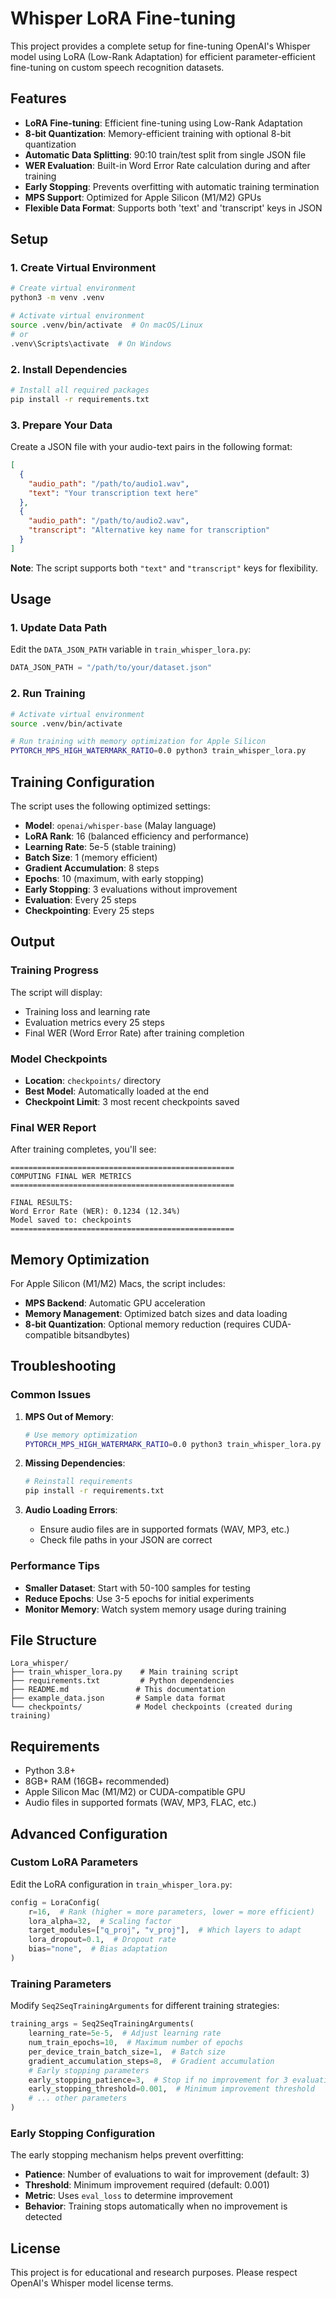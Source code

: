 # Whisper LoRA Fine-tuning

This project provides a complete setup for fine-tuning OpenAI's Whisper model using LoRA (Low-Rank Adaptation) for efficient parameter-efficient fine-tuning on custom speech recognition datasets.

## Features

- **LoRA Fine-tuning**: Efficient fine-tuning using Low-Rank Adaptation
- **8-bit Quantization**: Memory-efficient training with optional 8-bit quantization
- **Automatic Data Splitting**: 90:10 train/test split from single JSON file
- **WER Evaluation**: Built-in Word Error Rate calculation during and after training
- **Early Stopping**: Prevents overfitting with automatic training termination
- **MPS Support**: Optimized for Apple Silicon (M1/M2) GPUs
- **Flexible Data Format**: Supports both 'text' and 'transcript' keys in JSON

## Setup

### 1. Create Virtual Environment

```bash
# Create virtual environment
python3 -m venv .venv

# Activate virtual environment
source .venv/bin/activate  # On macOS/Linux
# or
.venv\Scripts\activate  # On Windows
```

### 2. Install Dependencies

```bash
# Install all required packages
pip install -r requirements.txt
```

### 3. Prepare Your Data

Create a JSON file with your audio-text pairs in the following format:

```json
[
  {
    "audio_path": "/path/to/audio1.wav",
    "text": "Your transcription text here"
  },
  {
    "audio_path": "/path/to/audio2.wav", 
    "transcript": "Alternative key name for transcription"
  }
]
```

**Note**: The script supports both `"text"` and `"transcript"` keys for flexibility.

## Usage

### 1. Update Data Path

Edit the `DATA_JSON_PATH` variable in `train_whisper_lora.py`:

```python
DATA_JSON_PATH = "/path/to/your/dataset.json"
```

### 2. Run Training

```bash
# Activate virtual environment
source .venv/bin/activate

# Run training with memory optimization for Apple Silicon
PYTORCH_MPS_HIGH_WATERMARK_RATIO=0.0 python3 train_whisper_lora.py
```

## Training Configuration

The script uses the following optimized settings:

- **Model**: `openai/whisper-base` (Malay language)
- **LoRA Rank**: 16 (balanced efficiency and performance)
- **Learning Rate**: 5e-5 (stable training)
- **Batch Size**: 1 (memory efficient)
- **Gradient Accumulation**: 8 steps
- **Epochs**: 10 (maximum, with early stopping)
- **Early Stopping**: 3 evaluations without improvement
- **Evaluation**: Every 25 steps
- **Checkpointing**: Every 25 steps

## Output

### Training Progress

The script will display:
- Training loss and learning rate
- Evaluation metrics every 25 steps
- Final WER (Word Error Rate) after training completion

### Model Checkpoints

- **Location**: `checkpoints/` directory
- **Best Model**: Automatically loaded at the end
- **Checkpoint Limit**: 3 most recent checkpoints saved

### Final WER Report

After training completes, you'll see:

```
==================================================
COMPUTING FINAL WER METRICS
==================================================

FINAL RESULTS:
Word Error Rate (WER): 0.1234 (12.34%)
Model saved to: checkpoints
==================================================
```

## Memory Optimization

For Apple Silicon (M1/M2) Macs, the script includes:

- **MPS Backend**: Automatic GPU acceleration
- **Memory Management**: Optimized batch sizes and data loading
- **8-bit Quantization**: Optional memory reduction (requires CUDA-compatible bitsandbytes)

## Troubleshooting

### Common Issues

1. **MPS Out of Memory**:
   ```bash
   # Use memory optimization
   PYTORCH_MPS_HIGH_WATERMARK_RATIO=0.0 python3 train_whisper_lora.py
   ```

2. **Missing Dependencies**:
   ```bash
   # Reinstall requirements
   pip install -r requirements.txt
   ```

3. **Audio Loading Errors**:
   - Ensure audio files are in supported formats (WAV, MP3, etc.)
   - Check file paths in your JSON are correct

### Performance Tips

- **Smaller Dataset**: Start with 50-100 samples for testing
- **Reduce Epochs**: Use 3-5 epochs for initial experiments
- **Monitor Memory**: Watch system memory usage during training

## File Structure

```
Lora_whisper/
├── train_whisper_lora.py    # Main training script
├── requirements.txt         # Python dependencies
├── README.md               # This documentation
├── example_data.json       # Sample data format
└── checkpoints/            # Model checkpoints (created during training)
```

## Requirements

- Python 3.8+
- 8GB+ RAM (16GB+ recommended)
- Apple Silicon Mac (M1/M2) or CUDA-compatible GPU
- Audio files in supported formats (WAV, MP3, FLAC, etc.)

## Advanced Configuration

### Custom LoRA Parameters

Edit the LoRA configuration in `train_whisper_lora.py`:

```python
config = LoraConfig(
    r=16,  # Rank (higher = more parameters, lower = more efficient)
    lora_alpha=32,  # Scaling factor
    target_modules=["q_proj", "v_proj"],  # Which layers to adapt
    lora_dropout=0.1,  # Dropout rate
    bias="none",  # Bias adaptation
)
```

### Training Parameters

Modify `Seq2SeqTrainingArguments` for different training strategies:

```python
training_args = Seq2SeqTrainingArguments(
    learning_rate=5e-5,  # Adjust learning rate
    num_train_epochs=10,  # Maximum number of epochs
    per_device_train_batch_size=1,  # Batch size
    gradient_accumulation_steps=8,  # Gradient accumulation
    # Early stopping parameters
    early_stopping_patience=3,  # Stop if no improvement for 3 evaluations
    early_stopping_threshold=0.001,  # Minimum improvement threshold
    # ... other parameters
)
```

### Early Stopping Configuration

The early stopping mechanism helps prevent overfitting:

- **Patience**: Number of evaluations to wait for improvement (default: 3)
- **Threshold**: Minimum improvement required (default: 0.001)
- **Metric**: Uses `eval_loss` to determine improvement
- **Behavior**: Training stops automatically when no improvement is detected

## License

This project is for educational and research purposes. Please respect OpenAI's Whisper model license terms.